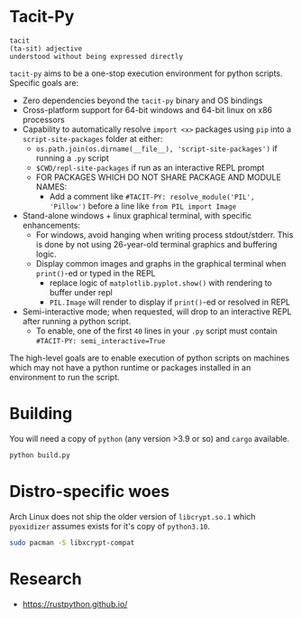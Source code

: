 
# Tacit-Py

```
tacit
(ta-sit) adjective
understood without being expressed directly
```

`tacit-py` aims to be a one-stop execution environment for python scripts.
Specific goals are:

 - Zero dependencies beyond the `tacit-py` binary and OS bindings
 - Cross-platform support for 64-bit windows and 64-bit linux on x86 processors
 - Capability to automatically resolve `import <x>` packages using `pip` into a `script-site-packages` folder at either:
    - `os.path.join(os.dirname(__file__), 'script-site-packages')` if running a `.py` script
    - `$CWD/repl-site-packages` if run as an interactive REPL prompt
    - FOR PACKAGES WHICH DO NOT SHARE PACKAGE AND MODULE NAMES:
        - Add a comment like `#TACIT-PY: resolve_module('PIL', 'Pillow')` before a line like `from PIL import Image`
 - Stand-alone windows + linux graphical terminal, with specific enhancements:
    - For windows, avoid hanging when writing process stdout/stderr. This is done by not using 26-year-old terminal graphics and buffering logic.
    - Display common images and graphs in the graphical terminal when `print()`-ed or typed in the REPL
        - replace logic of `matplotlib.pyplot.show()` with rendering to buffer under repl
        - `PIL.Image` will render to display if `print()`-ed or resolved in REPL
 - Semi-interactive mode; when requested, will drop to an interactive REPL after running a python script.
    - To enable, one of the first `40` lines in your `.py` script must contain `#TACIT-PY: semi_interactive=True`

The high-level goals are to enable execution of python scripts on machines which may not have a
python runtime or packages installed in an environment to run the script.

# Building

You will need a copy of `python` (any version >3.9 or so) and `cargo` available.

```bash
python build.py
```


# Distro-specific woes

Arch Linux does not ship the older version of `libcrypt.so.1` which `pyoxidizer` assumes exists for it's copy of `python3.10`.

```bash
sudo pacman -S libxcrypt-compat
```

# Research

 - https://rustpython.github.io/
 

